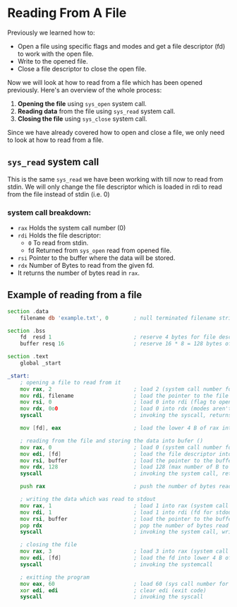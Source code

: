# Reading From A File
Previously we learned how to:
- Open a file using specific flags and modes and get a file descriptor (fd) to work with the open file.
- Write to the opened file.
- Close a file descriptor to close the open file.

Now we will look at how to read from a file which has been opened previously. Here's an overview of the whole process:
1. **Opening the file** using `sys_open` system call.
2. **Reading data** from the file using `sys_read` system call.
3. **Closing the file** using `sys_close` system call.

Since we have already covered how to open and close a file, we only need to look at how to read from a file.

## `sys_read` system call
This is the same `sys_read` we have been working with till now to read from stdin. We will only change the file descriptor which is loaded in rdi to read from the file instead of stdin (i.e. 0)

### system call breakdown:
- `rax` Holds the system call number (0)
- `rdi` Holds the file descriptor:
  - `0` To read from stdin.
  - fd Returned from `sys_open` read from opened file.
- `rsi` Pointer to the buffer where the data will be stored.
- `rdx` Number of Bytes to read from the given fd.
- It returns the number of bytes read in `rax`.

## Example of reading from a file
```asm
section .data
    filename db 'example.txt', 0        ; null terminated filename string

section .bss
    fd  resd 1                          ; reserve 4 bytes for file descriptor
    buffer resq 16                      ; reserve 16 * 8 = 128 bytes of memory to read from file

section .text
    global _start

_start:
    ; opening a file to read from it
    mov rax, 2                          ; load 2 (system call number for sys_open)
    mov rdi, filename                   ; load the pointer to the file name into rdi
    mov rsi, 0                          ; load 0 into rdi (flag to open the file in readonly)
    mov rdx, 0o0                        ; load 0 into rdx (modes aren't useful if we don't create a new file)
    syscall                             ; invoking the syscall, returns a file descriptor

    mov [fd], eax                       ; load the lower 4 B of rax into [fd]

    ; reading from the file and storing the data into bufer ()
    mov rax, 0                          ; load 0 (system call number for sys_read)
    mov edi, [fd]                       ; load the file descriptor into lowe 4 B of rdi
    mov rsi, buffer                     ; load the pointer to the buffer (where we store data) into rsi
    mov rdx, 128                        ; load 128 (max number of B to read) into rdx
    syscall                             ; invoking the system call, returns the number of bytes read into rax

    push rax                            ; push the number of bytes read onto the stack (decrements rsp)

    ; writing the data which was read to stdout
    mov rax, 1                          ; load 1 into rax (system call for sys_write)
    mov rdi, 1                          ; load 1 into rdi (fd for stdout)
    mov rsi, buffer                     ; load the pointer to the buffer (to write from) into rsi
    pop rdx                             ; pop the number of bytes read from file, into rdx
    syscall                             ; invoking the system call, writes the data read to stdout

    ; closing the file
    mov rax, 3                          ; load 3 into rax (system call for sys_close)
    mov edi, [fd]                       ; load the fd into lower 4 B of rdi
    syscall                             ; invoking the systemcall

    ; exitting the program
    mov eax, 60                         ; load 60 (sys call number for sys_exit) into eax
    xor edi, edi                        ; clear edi (exit code)
    syscall                             ; invoking the syscall
```